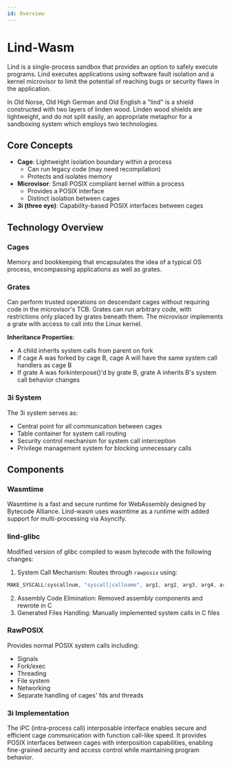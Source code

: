 ```yaml
---
id: Overview
---
```


# Lind-Wasm

Lind is a single-process sandbox that provides an option to safely execute programs. Lind executes applications using software fault isolation and a kernel microvisor to limit the potential of reaching bugs or security flaws in the application.

In Old Norse, Old High German and Old English a "lind" is a shield constructed with two layers of linden wood. Linden wood shields are lightweight, and do not split easily, an appropriate metaphor for a sandboxing system which employs two technologies.

## Core Concepts

- **Cage**: Lightweight isolation boundary within a process
  - Can run legacy code (may need recompilation)
  - Protects and isolates memory
- **Microvisor**: Small POSIX compliant kernel within a process
  - Provides a POSIX interface
  - Distinct isolation between cages
- **3i (three eye)**: Capability-based POSIX interfaces between cages

## Technology Overview

### Cages
Memory and bookkeeping that encapsulates the idea of a typical OS process, encompassing applications as well as grates.

### Grates
Can perform trusted operations on descendant cages without requiring code in the microvisor's TCB. Grates can run arbitrary code, with restrictions only placed by grates beneath them. The microvisor implements a grate with access to call into the Linux kernel.

**Inheritance Properties**:
- A child inherits system calls from parent on fork
- If cage A was forked by cage B, cage A will have the same system call handlers as cage B
- If grate A was forkinterpose()'d by grate B, grate A inherits B's system call behavior changes

### 3i System
The 3i system serves as:
- Central point for all communication between cages
- Table container for system call routing
- Security control mechanism for system call interception
- Privilege management system for blocking unnecessary calls

## Components

### Wasmtime
Wasmtime is a fast and secure runtime for WebAssembly designed by Bytecode Alliance. Lind-wasm uses wasmtime as a runtime with added support for multi-processing via Asyncify.

### lind-glibc
Modified version of glibc compiled to wasm bytecode with the following changes:

1. System Call Mechanism: Routes through `rawposix` using:
```c
MAKE_SYSCALL(syscallnum, "syscall|callname", arg1, arg2, arg3, arg4, arg5, arg6)
```

2. Assembly Code Elimination: Removed assembly components and rewrote in C
3. Generated Files Handling: Manually implemented system calls in C files

### RawPOSIX
Provides normal POSIX system calls including:
- Signals
- Fork/exec
- Threading
- File system
- Networking
- Separate handling of cages' fds and threads

### 3i Implementation
The iPC (intra-process call) interposable interface enables secure and efficient cage communication with function call-like speed. It provides POSIX interfaces between cages with interposition capabilities, enabling fine-grained security and access control while maintaining program behavior.
